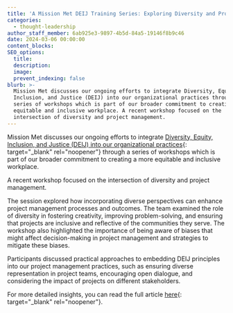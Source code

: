 ```yaml
---
title: 'A Mission Met DEIJ Training Series: Exploring Diversity and Project Management'
categories:
  - thought-leadership
author_staff_member: 6ab925e3-9897-4b5d-84a5-19146f8b9c46
date: 2024-03-06 00:00:00
content_blocks:
SEO_options:
  title:
  description:
  image:
  prevent_indexing: false
blurb: >-
  Mission Met discusses our ongoing efforts to integrate Diversity, Equity,
  Inclusion, and Justice (DEIJ) into our organizational practices through a
  series of workshops which is part of our broader commitment to creating a more
  equitable and inclusive workplace. A recent workshop focused on the
  intersection of diversity and project management.
---
```

Mission Met discusses our ongoing efforts to integrate [Diversity, Equity, Inclusion, and Justice (DEIJ) into our organizational practices](https://www.missionmet.com/deij){: target="_blank" rel="noopener"} through a series of workshops which is part of our broader commitment to creating a more equitable and inclusive workplace.

A recent workshop focused on the intersection of diversity and project management.

The session explored how incorporating diverse perspectives can enhance project management processes and outcomes. The team examined the role of diversity in fostering creativity, improving problem-solving, and ensuring that projects are inclusive and reflective of the communities they serve. The workshop also highlighted the importance of being aware of biases that might affect decision-making in project management and strategies to mitigate these biases.

Participants discussed practical approaches to embedding DEIJ principles into our project management practices, such as ensuring diverse representation in project teams, encouraging open dialogue, and considering the impact of projects on different stakeholders.

For more detailed insights, you can read the full article [<u>here</u>](https://www.missionmet.com/blog/exploring-diversity-and-project-management-a-mission-met-deij-training-series){: target="_blank" rel="noopener"}.